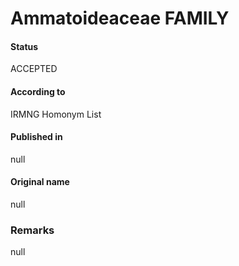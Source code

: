 # Ammatoideaceae FAMILY

#### Status
ACCEPTED

#### According to
IRMNG Homonym List

#### Published in
null

#### Original name
null

### Remarks
null
